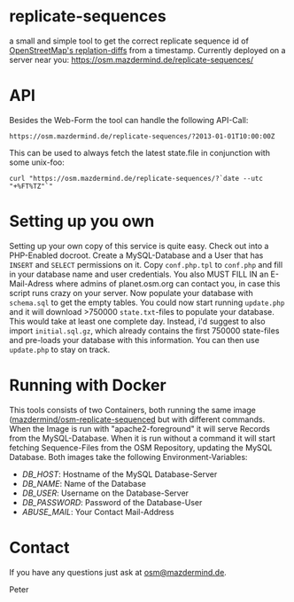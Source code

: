 replicate-sequences
===================

a small and simple tool to get the correct replicate sequence id of [OpenStreetMap's replation-diffs](http://planet.osm.org/replication/) from a timestamp.
Currently deployed on a server near you: https://osm.mazdermind.de/replicate-sequences/


API
===

Besides the Web-Form the tool can handle the following API-Call:
```
https://osm.mazdermind.de/replicate-sequences/?2013-01-01T10:00:00Z
```

This can be used to always fetch the latest state.file in conjunction with some unix-foo:
```
curl "https://osm.mazdermind.de/replicate-sequences/?`date --utc "+%FT%TZ"`"
```

Setting up you own
==================

Setting up your own copy of this service is quite easy. Check out into a PHP-Enabled docroot. Create a MySQL-Database and a User that has `INSERT` and `SELECT` permissions on it. Copy `conf.php.tpl` to `conf.php` and fill in your database name and user credentials. You also MUST FILL IN an E-Mail-Adress where admins of planet.osm.org can contact you, in case this script runs crazy on your server.
Now populate your database with `schema.sql` to get the empty tables. You could now start running `update.php` and it will download >750000 `state.txt`-files to populate your database. This would take at least one complete day. Instead, i'd suggest to also import `initial.sql.gz`, which already contains the first 750000 state-files and pre-loads your database with this information. You can then use `update.php` to stay on track.


Running with Docker
===================
This tools consists of two Containers, both running the same image ([mazdermind/osm-replicate-sequenced](https://hub.docker.com/r/mazdermind/osm-replicate-sequenced/) but with different commands.
When the Image is run with "apache2-foreground" it will serve Records from the MySQL-Database. When it is run without a command it will start fetching Sequence-Files from the OSM Repository, updating the MySQL Database.
Both images take the following Environment-Variables:
- *DB_HOST*: Hostname of the MySQL Database-Server
- *DB_NAME*: Name of the Database
- *DB_USER*: Username on the Database-Server
- *DB_PASSWORD*: Password of the Database-User
- *ABUSE_MAIL*: Your Contact Mail-Address


Contact
=======

If you have any questions just ask at osm@mazdermind.de.

Peter
